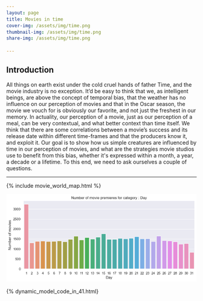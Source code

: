 ```yaml
---
layout: page
title: Movies in time
cover-img: /assets/img/time.png
thumbnail-img: /assets/img/time.png
share-img: /assets/img/time.png

---
```


## Introduction

All things on earth exist under the cold cruel hands of father Time, and the movie industry is no exception. It’d be easy to think that we, as intelligent beings, 
are above the concept of temporal bias, that the weather has no influence on our perception of movies and that in the Oscar season, the movie we vouch for is 
obviously our favorite, and not just the freshest in our memory. In actuality, our perception of a movie, just as our perception of a meal, can be very contextual, 
and what better context than time itself. We think that there are some correlations between a movie’s success and its release date within different time-frames and 
that the producers know it, and exploit it. Our goal is to show how us simple creatures are influenced by time in our perception of movies, and what are the 
strategies movie studios use to benefit from this bias, whether it's expressed within a month, a year, a decade or a lifetime. To this end, we need to ask ourselves 
a couple of questions. 

---

{% include movie_world_map.html %}

![A great image](/assets/img/n_movie_per_day.png)

{% dynamic_model_code_in_41.html}
